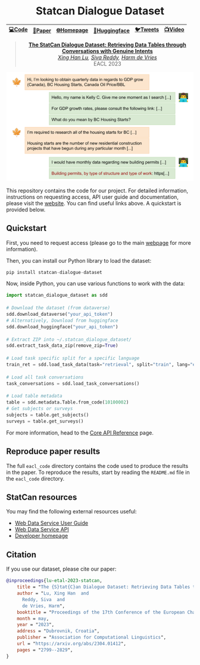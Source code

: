 

<div align="center">

# Statcan Dialogue Dataset

[**💻Code**](https://github.com/mcGill-NLP/statcan-dialogue-dataset) | [**📄Paper**](https://arxiv.org/abs/2304.01412) | [**🌐Homepage**](https://mcgill-nlp.github.io/statcan-dialogue-dataset) | [**🤗Huggingface**](https://huggingface.co/datasets/McGill-NLP/statcan-dialogue-dataset) | [**🐦Tweets**](https://twitter.com/xhluca/status/1648728708142727180) | [**📺Video**](https://aclanthology.org/2023.eacl-main.206.mp4) |
| :--: | :--: | :--: | :--: | :--: | :--: |

> **[The StatCan Dialogue Dataset: Retrieving Data Tables through Conversations with Genuine Intents](https://arxiv.org/abs/2304.01412)**\
> *[Xing Han Lu](https://xinghanlu.com), [Siva Reddy](https://sivareddy.in), [Harm de Vries](https://www.harmdevries.com/)*\
> EACL 2023

![Banner Image showing a sample conversation between a user and an agent](/images/banner.svg)


</div>

This repository contains the code for our project. For detailed information, instructions on requesting access, API user guide and documentation, please visit the [website](https://mcgill-nlp.github.io/statcan-dialogue-dataset). You can find useful links above. A quickstart is provided below.

## Quickstart

First, you need to request access (please go to the main [webpage](https://mcgill-nlp.github.io/statcan-dialogue-dataset) for more information). 

Then, you can install our Python library to load the dataset:

```python
pip install statcan-dialogue-dataset
```

Now, inside Python, you can use various functions to work with the data:

```python
import statcan_dialogue_dataset as sdd

# Download the dataset (from dataverse)
sdd.download_dataverse("your_api_token")
# Alternatively, Download from huggingface
sdd.download_huggingface("your_api_token")

# Extract ZIP into ~/.statcan_dialogue_dataset/
sdd.extract_task_data_zip(remove_zip=True)

# Load task specific split for a specific language
train_ret = sdd.load_task_data(task="retrieval", split="train", lang="en")

# Load all task conversations
task_conversations = sdd.load_task_conversations()

# Load table metadata
table = sdd.metadata.Table.from_code(10100002)
# Get subjects or surveys
subjects = table.get_subjects()
surveys = table.get_surveys()
```

For more information, head to the [Core API Reference](https://mcgill-nlp.github.io/statcan-dialogue-dataset/docs/core/) page.


## Reproduce paper results

The full `eacl_code` directory contains the code used to produce the results in the paper. To reproduce the results, start by reading the `README.md` file in the `eacl_code` directory.

## StatCan resources

You may find the following external resources useful:
* [Web Data Service User Guide](https://www.statcan.gc.ca/eng/developers/wds/user-guide)
* [Web Data Service API](https://www.statcan.gc.ca/eng/developers/wds)
* [Developer homepage](https://www.statcan.gc.ca/eng/developers)

## Citation

If you use our dataset, please cite our paper:

```bibtex
@inproceedings{lu-etal-2023-statcan,
    title = "The {S}tat{C}an Dialogue Dataset: Retrieving Data Tables through Conversations with Genuine Intents",
    author = "Lu, Xing Han  and
      Reddy, Siva  and
      de Vries, Harm",
    booktitle = "Proceedings of the 17th Conference of the European Chapter of the Association for Computational Linguistics",
    month = may,
    year = "2023",
    address = "Dubrovnik, Croatia",
    publisher = "Association for Computational Linguistics",
    url = "https://arxiv.org/abs/2304.01412",
    pages = "2799--2829",
}
```
